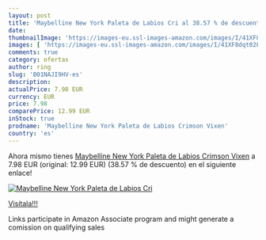 ```yaml
---
layout: post
title: 'Maybelline New York Paleta de Labios Cri al 38.57 % de descuento'
date: 
thumbnailImage: 'https://images-eu.ssl-images-amazon.com/images/I/41XF8dqt02L._SL200_.jpg'
images: [ 'https://images-eu.ssl-images-amazon.com/images/I/41XF8dqt02L._SL200_.jpg' ]
comments: true
category: ofertas
author: ring
slug: 'B01NAJI9HV-es'
description:
actualPrice: 7.98 EUR
currency: EUR
price: 7.98
comparePrice: 12.99 EUR
inStock: true
prodname: 'Maybelline New York Paleta de Labios Crimson Vixen'
country: 'es'
---
```


Ahora mismo tienes [Maybelline New York Paleta de Labios Crimson Vixen](https://www.amazon.es/dp/B01NAJI9HV/?tag=tolees-21) a 7.98 EUR (original: 12.99 EUR) (38.57 %  de descuento) en el siguiente enlace!

[![Maybelline New York Paleta de Labios Cri](https://images-eu.ssl-images-amazon.com/images/I/41XF8dqt02L._SL200_.jpg)](https://www.amazon.es/dp/B01NAJI9HV/?tag=tolees-21)

[Visítala!!!](https://www.amazon.es/dp/B01NAJI9HV/?tag=tolees-21)

Links participate in Amazon Associate program and might generate a comission on qualifying sales

